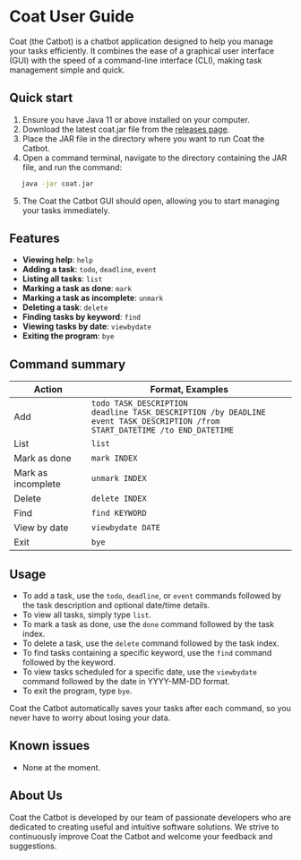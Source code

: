 # **Coat** User Guide

Coat (the Catbot) is a chatbot application designed to help you manage your tasks efficiently. It combines the ease of a graphical user interface (GUI) with the speed of a command-line interface (CLI), making task management simple and quick.

## Quick start

1. Ensure you have Java 11 or above installed on your computer.
2. Download the latest coat.jar file from the [releases page](https://github.com/amanzainal/ip/releases/).
3. Place the JAR file in the directory where you want to run Coat the Catbot.
4. Open a command terminal, navigate to the directory containing the JAR file, and run the command:
``` bash
   java -jar coat.jar
```
5. The Coat the Catbot GUI should open, allowing you to start managing your tasks immediately.

## Features

- **Viewing help**: `help`
- **Adding a task**: `todo`, `deadline`, `event`
- **Listing all tasks**: `list`
- **Marking a task as done**: `mark`
- **Marking a task as incomplete**: `unmark`
- **Deleting a task**: `delete`
- **Finding tasks by keyword**: `find`
- **Viewing tasks by date**: `viewbydate`
- **Exiting the program**: `bye`

## Command summary

Action | Format, Examples
------ | ----------------
Add | `todo TASK_DESCRIPTION`<br> `deadline TASK_DESCRIPTION /by DEADLINE`<br> `event TASK_DESCRIPTION /from START_DATETIME /to END_DATETIME`
List | `list`
Mark as done | `mark INDEX`
Mark as incomplete | `unmark INDEX`
Delete | `delete INDEX`
Find | `find KEYWORD`
View by date | `viewbydate DATE`
Exit | `bye`

## Usage

- To add a task, use the `todo`, `deadline`, or `event` commands followed by the task description and optional date/time details.
- To view all tasks, simply type `list`.
- To mark a task as done, use the `done` command followed by the task index.
- To delete a task, use the `delete` command followed by the task index.
- To find tasks containing a specific keyword, use the `find` command followed by the keyword.
- To view tasks scheduled for a specific date, use the `viewbydate` command followed by the date in YYYY-MM-DD format.
- To exit the program, type `bye`.

Coat the Catbot automatically saves your tasks after each command, so you never have to worry about losing your data.

## Known issues

- None at the moment.

## About Us

Coat the Catbot is developed by our team of passionate developers who are dedicated to creating useful and intuitive software solutions. We strive to continuously improve Coat the Catbot and welcome your feedback and suggestions.
